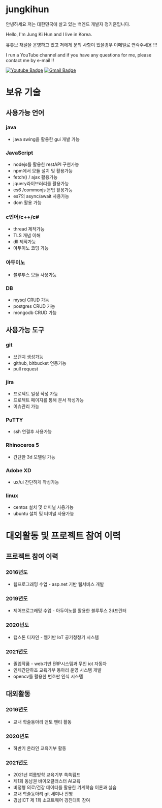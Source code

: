 # jungkihun
안녕하세요 저는 대한민국에 살고 있는 백엔드 개발자 정기훈입니다.

Hello, I'm Jung Ki Hun and I live in Korea.

유튜브 채널을 운영하고 있고 저에게 문의 사항이 있을경우 이메일로 연락주세용 !!!

I run a YouTube channel and if you have any questions for me, please contact me by e-mail !!

 [![Youtube Badge](https://img.shields.io/badge/Youtube-ff0000?style=flat-square&logo=youtube&link=https://www.youtube.com/channel/UCMOnxX7wgzgvhmGNxbDYWTQ)](https://www.youtube.com/channel/UCMOnxX7wgzgvhmGNxbDYWTQ)
 [![Gmail Badge](https://img.shields.io/badge/Gmail-d14836?style=flat-square&logo=Gmail&logoColor=white&link=mailto:khkh0130@gmail.com)](mailto:khkh0130@gmail.com)
 
# 보유 기술
## 사용가능 언어
### java 
- java swing을 활용한 gui 개발 가능
### JavaScript  
- nodejs를 활용한  restAPI 구현가능
- npm에서 모듈 설치 및 활용가능
- fetch() / ajax 활용가능
- jquery라이브러리를 활용가능
- es6 /commonjs 문법 활용가능
- es7의 async/await 사용가능
- dom 활용 가능
### c언어/c++/c#
- thread 제작가능
- TLS 개념 이해 
- dll 제작가능
- 아두이노 코딩 가능
### 아두이노 
- 블루투스 모듈 사용가능
### DB
- mysql CRUD 가능
- postgres CRUD 가능
- mongodb CRUD 가능
 
 
## 사용가능 도구
### git 
- 브랜치 생성가능
- github, bitbucket 연동가능
- pull request
### jira
- 프로젝트 일정 작성 가능
- 프로젝트 페이지를 통해 문서 작성가능
- 이슈관리 가능
### PuTTY 
- ssh 연결후 사용가능
### Rhinoceros 5
- 간단한 3d 모델링 가능
### Adobe XD
- ux/ui 간단하게 작성가능
### linux
- centos 설치 및 터미널 사용가능
- ubuntu 설치 및 터미널 사용가능

# 대외활동 및 프로젝트 참여 이력
## 프로젝트 참여 이력
### 2016년도 
- 웹프로그래밍 수업 - asp.net 기반 웹서비스 개발
### 2019년도 
- 제어프로그래밍 수업 - 아두이노를 활용한 블루투스 2d프린터 
### 2020년도 
- 캡스톤 디자인 - 웹기반 IoT 공기청청기 시스템
### 2021년도 
- 졸업작품 - web기반 ERP시스템과 무인 iot 자동차
- 인제간단하죠 교육기부 동아리 운영 시스템 개발
- opencv를 활용한 번호판 인식 시스템
## 대외활동
### 2016년도
- 교내 학술동아리 맨토 맨티 활동
### 2020년도 
- 하반기 온라인 교육기부 활동
### 2021년도
- 2021년 여름방학 교육기부 쏙쏙캠프
- 제1회 동남권 바이오클러스터 AI교육
- 비정형 의료/건강 데이터를 활용한 기계학습 이론과 실습
- 교내 학술동아리 git 세미나 진행
- 경남ICT 제 1회 소프트웨어 경진대회 참여
